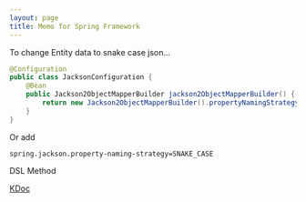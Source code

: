```yaml
---
layout: page
title: Memo for Spring Framework
---
```


To change Entity data to snake case json...

```java
@Configuration
public class JacksonConfiguration {
    @Bean
    public Jackson2ObjectMapperBuilder jackson2ObjectMapperBuilder() {
        return new Jackson2ObjectMapperBuilder().propertyNamingStrategy(PropertyNamingStrategy.SNAKE_CASE);
    }
}
```

Or add

```
spring.jackson.property-naming-strategy=SNAKE_CASE
```

DSL Method

[KDoc](https://docs.spring.io/spring-framework/docs/5.0.7.RELEASE/kdoc-api/spring-framework/index.html)
